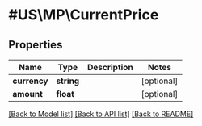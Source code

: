 # #US\MP\CurrentPrice

## Properties

Name | Type | Description | Notes
------------ | ------------- | ------------- | -------------
**currency** | **string** |  | [optional]
**amount** | **float** |  | [optional]


[[Back to Model list]](../) [[Back to API list]](../../Api/US/MP) [[Back to README]](../../README.md)
